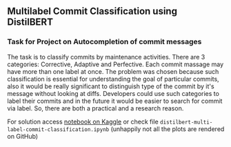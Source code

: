 ## Multilabel Commit Classification using DistilBERT 

### Task for Project on Autocompletion of commit messages

The task is to classify commits by maintenance activities. There are 3 categories: Corrective, Adaptive and Perfective. Each commit massage may have more than one label at once. The problem was chosen because such classification is essential for understanding the goal of particular commits, also it would be really significant to distinguish type of the commit by it's message without looking at diffs. Developers could use such categories to label their commits and in the future it would be easier to search for commit via label. So, there are both a practical and a research reason.

For solution access [notebook on Kaggle](https://www.kaggle.com/code/xyinspired/distilbert-multi-label-commit-classification/notebook) or check file `distilbert-multi-label-commit-classification.ipynb` (unhappily not all the plots are rendered on GitHub)


